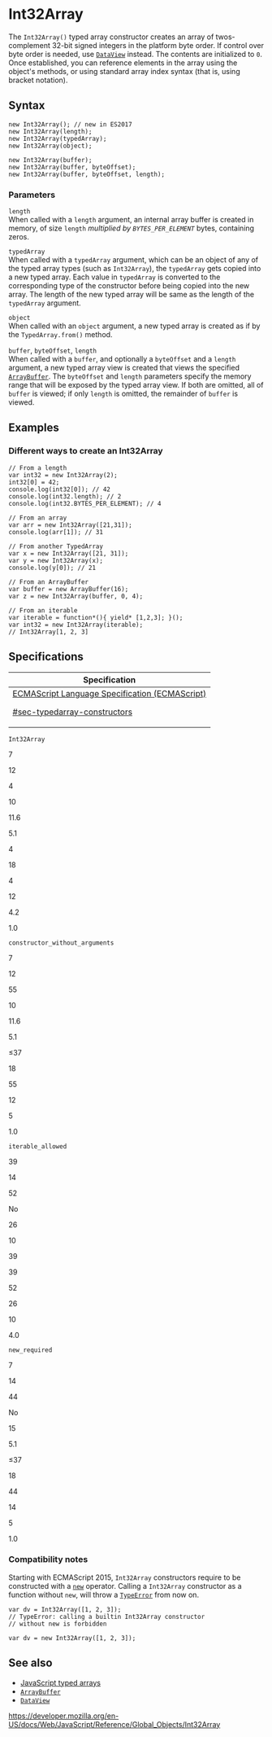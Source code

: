 # Int32Array

The `Int32Array()` typed array constructor creates an array of twos-complement 32-bit signed integers in the platform byte order. If control over byte order is needed, use [`DataView`](dataview) instead. The contents are initialized to `0`. Once established, you can reference elements in the array using the object's methods, or using standard array index syntax (that is, using bracket notation).

## Syntax

    new Int32Array(); // new in ES2017
    new Int32Array(length);
    new Int32Array(typedArray);
    new Int32Array(object);

    new Int32Array(buffer);
    new Int32Array(buffer, byteOffset);
    new Int32Array(buffer, byteOffset, length);

### Parameters

`length`  
When called with a `length` argument, an internal array buffer is created in memory, of size `length` _multiplied by `BYTES_PER_ELEMENT`_ bytes, containing zeros.

`typedArray`  
When called with a `typedArray` argument, which can be an object of any of the typed array types (such as `Int32Array`), the `typedArray` gets copied into a new typed array. Each value in `typedArray` is converted to the corresponding type of the constructor before being copied into the new array. The length of the new typed array will be same as the length of the `typedArray` argument.

`object`  
When called with an `object` argument, a new typed array is created as if by the `TypedArray.from()` method.

`buffer`, `byteOffset`, `length`  
When called with a `buffer`, and optionally a `byteOffset` and a `length` argument, a new typed array view is created that views the specified [`ArrayBuffer`](arraybuffer). The `byteOffset` and `length` parameters specify the memory range that will be exposed by the typed array view. If both are omitted, all of `buffer` is viewed; if only `length` is omitted, the remainder of `buffer` is viewed.

## Examples

### Different ways to create an Int32Array

    // From a length
    var int32 = new Int32Array(2);
    int32[0] = 42;
    console.log(int32[0]); // 42
    console.log(int32.length); // 2
    console.log(int32.BYTES_PER_ELEMENT); // 4

    // From an array
    var arr = new Int32Array([21,31]);
    console.log(arr[1]); // 31

    // From another TypedArray
    var x = new Int32Array([21, 31]);
    var y = new Int32Array(x);
    console.log(y[0]); // 21

    // From an ArrayBuffer
    var buffer = new ArrayBuffer(16);
    var z = new Int32Array(buffer, 0, 4);

    // From an iterable
    var iterable = function*(){ yield* [1,2,3]; }();
    var int32 = new Int32Array(iterable);
    // Int32Array[1, 2, 3]

## Specifications

<table><thead><tr class="header"><th>Specification</th></tr></thead><tbody><tr class="odd"><td><a href="https://tc39.es/ecma262/#sec-typedarray-constructors">ECMAScript Language Specification (ECMAScript) 
<br/>


<span class="small">#sec-typedarray-constructors</span></a></td></tr></tbody></table>

`Int32Array`

7

12

4

10

11.6

5.1

4

18

4

12

4.2

1.0

`constructor_without_arguments`

7

12

55

10

11.6

5.1

≤37

18

55

12

5

1.0

`iterable_allowed`

39

14

52

No

26

10

39

39

52

26

10

4.0

`new_required`

7

14

44

No

15

5.1

≤37

18

44

14

5

1.0

### Compatibility notes

Starting with ECMAScript 2015, `Int32Array` constructors require to be constructed with a [`new`](../operators/new) operator. Calling a `Int32Array` constructor as a function without `new`, will throw a [`TypeError`](typeerror) from now on.

    var dv = Int32Array([1, 2, 3]);
    // TypeError: calling a builtin Int32Array constructor
    // without new is forbidden

    var dv = new Int32Array([1, 2, 3]);

## See also

-   [JavaScript typed arrays](https://developer.mozilla.org/en-US/docs/Web/JavaScript/Typed_arrays)
-   [`ArrayBuffer`](arraybuffer)
-   [`DataView`](dataview)

<a href="https://developer.mozilla.org/en-US/docs/Web/JavaScript/Reference/Global_Objects/Int32Array" class="_attribution-link">https://developer.mozilla.org/en-US/docs/Web/JavaScript/Reference/Global_Objects/Int32Array</a>

